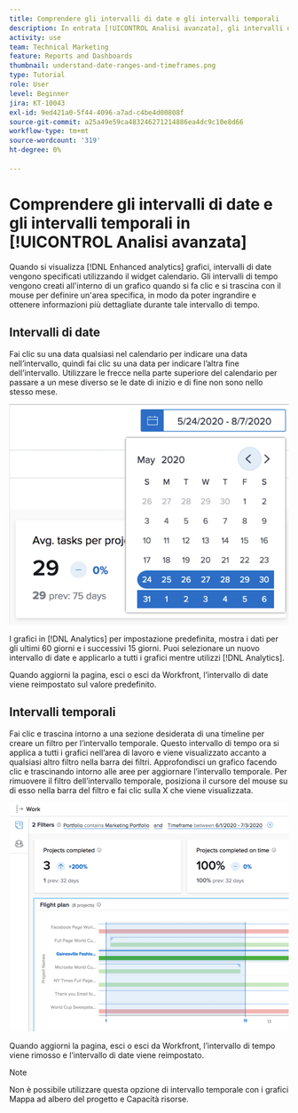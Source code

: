 ```yaml
---
title: Comprendere gli intervalli di date e gli intervalli temporali
description: In entrata [!UICONTROL Analisi avanzata], gli intervalli di date vengono specificati utilizzando il widget del calendario. Le tempistiche vengono create all’interno di un grafico.
activity: use
team: Technical Marketing
feature: Reports and Dashboards
thumbnail: understand-date-ranges-and-timeframes.png
type: Tutorial
role: User
level: Beginner
jira: KT-10043
exl-id: 9ed421a0-5f44-4096-a7ad-c4be4d00808f
source-git-commit: a25a49e59ca483246271214886ea4dc9c10e8d66
workflow-type: tm+mt
source-wordcount: '319'
ht-degree: 0%

---
```


# Comprendere gli intervalli di date e gli intervalli temporali in [!UICONTROL Analisi avanzata]

Quando si visualizza [!DNL Enhanced analytics] grafici, intervalli di date vengono specificati utilizzando il widget calendario. Gli intervalli di tempo vengono creati all&#39;interno di un grafico quando si fa clic e si trascina con il mouse per definire un&#39;area specifica, in modo da poter ingrandire e ottenere informazioni più dettagliate durante tale intervallo di tempo.

## Intervalli di date

Fai clic su una data qualsiasi nel calendario per indicare una data nell’intervallo, quindi fai clic su una data per indicare l’altra fine dell’intervallo. Utilizzare le frecce nella parte superiore del calendario per passare a un mese diverso se le date di inizio e di fine non sono nello stesso mese.

![Immagine di selezione di un intervallo di date tramite il widget del calendario](assets/section-1-3.png)

I grafici in [!DNL Analytics] per impostazione predefinita, mostra i dati per gli ultimi 60 giorni e i successivi 15 giorni. Puoi selezionare un nuovo intervallo di date e applicarlo a tutti i grafici mentre utilizzi [!DNL Analytics].

Quando aggiorni la pagina, esci o esci da Workfront, l’intervallo di date viene reimpostato sul valore predefinito.

## Intervalli temporali

Fai clic e trascina intorno a una sezione desiderata di una timeline per creare un filtro per l’intervallo temporale. Questo intervallo di tempo ora si applica a tutti i grafici nell’area di lavoro e viene visualizzato accanto a qualsiasi altro filtro nella barra dei filtri. Approfondisci un grafico facendo clic e trascinando intorno alle aree per aggiornare l’intervallo temporale. Per rimuovere il filtro dell’intervallo temporale, posiziona il cursore del mouse su di esso nella barra del filtro e fai clic sulla X che viene visualizzata.

![Immagine che mostra come selezionare un intervallo di date facendo clic e trascinando](assets/section-1-4.png)

Quando aggiorni la pagina, esci o esci da Workfront, l’intervallo di tempo viene rimosso e l’intervallo di date viene reimpostato.

>[!NOTE]
>
>Non è possibile utilizzare questa opzione di intervallo temporale con i grafici Mappa ad albero del progetto e Capacità risorse.
